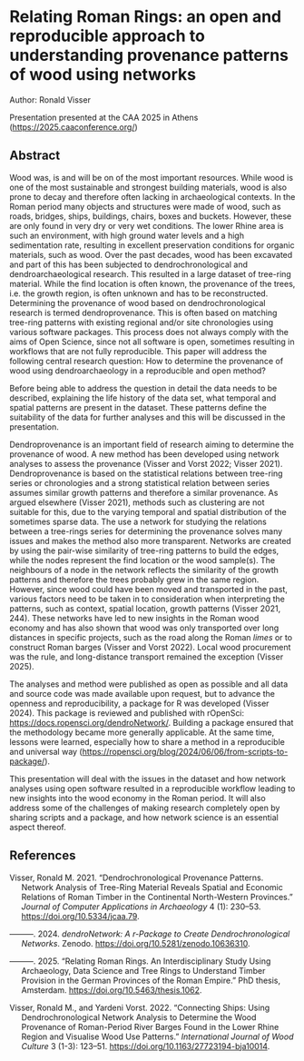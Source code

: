 
# Relating Roman Rings: an open and reproducible approach to understanding provenance patterns of wood using networks

Author: Ronald Visser

Presentation presented at the CAA 2025 in Athens
(<https://2025.caaconference.org/>)

## Abstract

Wood was, is and will be on of the most important resources. While wood
is one of the most sustainable and strongest building materials, wood is
also prone to decay and therefore often lacking in archaeological
contexts. In the Roman period many objects and structures were made of
wood, such as roads, bridges, ships, buildings, chairs, boxes and
buckets. However, these are only found in very dry or very wet
conditions. The lower Rhine area is such an environment, with high
ground water levels and a high sedimentation rate, resulting in
excellent preservation conditions for organic materials, such as wood.
Over the past decades, wood has been excavated and part of this has been
subjected to dendrochronological and dendroarchaeological research. This
resulted in a large dataset of tree-ring material. While the find
location is often known, the provenance of the trees, i.e. the growth
region, is often unknown and has to be reconstructed. Determining the
provenance of wood based on dendrochronological research is termed
dendroprovenance. This is often based on matching tree-ring patterns
with existing regional and/or site chronologies using various software
packages. This process does not always comply with the aims of Open
Science, since not all software is open, sometimes resulting in
workflows that are not fully reproducible. This paper will address the
following central research question: How to determine the provenance of
wood using dendroarchaeology in a reproducible and open method?

Before being able to address the question in detail the data needs to be
described, explaining the life history of the data set, what temporal
and spatial patterns are present in the dataset. These patterns define
the suitability of the data for further analyses and this will be
discussed in the presentation.

Dendroprovenance is an important field of research aiming to determine
the provenance of wood. A new method has been developed using network
analyses to assess the provenance (Visser and Vorst 2022; Visser 2021).
Dendroprovenance is based on the statistical relations between tree-ring
series or chronologies and a strong statistical relation between series
assumes similar growth patterns and therefore a similar provenance. As
argued elsewhere (Visser 2021), methods such as clustering are not
suitable for this, due to the varying temporal and spatial distribution
of the sometimes sparse data. The use a network for studying the
relations between a tree-rings series for determining the provenance
solves many issues and makes the method also more transparent. Networks
are created by using the pair-wise similarity of tree-ring patterns to
build the edges, while the nodes represent the find location or the wood
sample(s). The neighbours of a node in the network reflects the
similarity of the growth patterns and therefore the trees probably grew
in the same region. However, since wood could have been moved and
transported in the past, various factors need to be taken in to
consideration when interpreting the patterns, such as context, spatial
location, growth patterns (Visser 2021, 244). These networks have led to
new insights in the Roman wood economy and has also shown that wood was
only transported over long distances in specific projects, such as the
road along the Roman *limes* or to construct Roman barges (Visser and
Vorst 2022). Local wood procurement was the rule, and long-distance
transport remained the exception (Visser 2025).

The analyses and method were published as open as possible and all data
and source code was made available upon request, but to advance the
openness and reproducibility, a package for R was developed (Visser
2024). This package is reviewed and published with rOpenSci:
<https://docs.ropensci.org/dendroNetwork/>. Building a package ensured
that the methodology became more generally applicable. At the same time,
lessons were learned, especially how to share a method in a reproducible
and universal way
(<https://ropensci.org/blog/2024/06/06/from-scripts-to-package/>).

This presentation will deal with the issues in the dataset and how
network analyses using open software resulted in a reproducible workflow
leading to new insights into the wood economy in the Roman period. It
will also address some of the challenges of making research completely
open by sharing scripts and a package, and how network science is an
essential aspect thereof.

## References

<div id="refs" class="references csl-bib-body hanging-indent">

<div id="ref-visser2021" class="csl-entry">

Visser, Ronald M. 2021. “Dendrochronological Provenance Patterns.
Network Analysis of Tree-Ring Material Reveals Spatial and Economic
Relations of Roman Timber in the Continental North-Western Provinces.”
*Journal of Computer Applications in Archaeology* 4 (1): 230–53.
<https://doi.org/10.5334/jcaa.79>.

</div>

<div id="ref-visser2024" class="csl-entry">

———. 2024. *dendroNetwork: A r-Package to Create Dendrochronological
Networks*. Zenodo. <https://doi.org/10.5281/zenodo.10636310>.

</div>

<div id="ref-visser2025" class="csl-entry">

———. 2025. “Relating Roman Rings. An Interdisciplinary Study Using
Archaeology, Data Science and Tree Rings to Understand Timber Provision
in the German Provinces of the Roman Empire.” PhD thesis, Amsterdam.
<https://doi.org/10.5463/thesis.1062>.

</div>

<div id="ref-visser2022" class="csl-entry">

Visser, Ronald M., and Yardeni Vorst. 2022. “Connecting Ships: Using
Dendrochronological Network Analysis to Determine the Wood Provenance of
Roman-Period River Barges Found in the Lower Rhine Region and Visualise
Wood Use Patterns.” *International Journal of Wood Culture* 3 (1-3):
123–51. <https://doi.org/10.1163/27723194-bja10014>.

</div>

</div>
